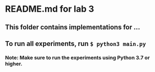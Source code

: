 # README.md for lab 3

## This folder contains implementations for ...

## To run all experiments, run `$ python3 main.py`

### Note: Make sure to run the experiments using Python 3.7 or higher.
